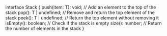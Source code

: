 interface Stack {
push(item: T): void;      // Add an element to the top of the stack
pop(): T | undefined;     // Remove and return the top element of the stack
peek(): T | undefined;    // Return the top element without removing it
isEmpty(): boolean;       // Check if the stack is empty
size(): number;           // Return the number of elements in the stack
}
